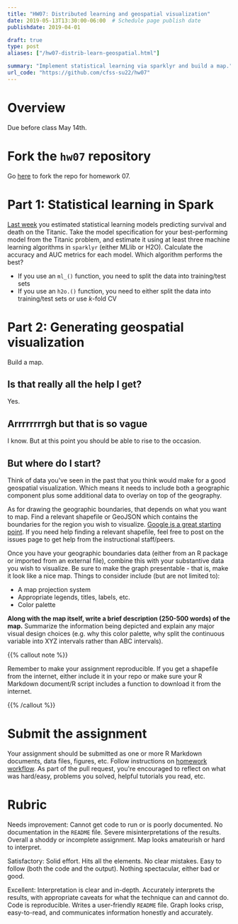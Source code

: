 ```yaml
---
title: "HW07: Distributed learning and geospatial visualization"
date: 2019-05-13T13:30:00-06:00  # Schedule page publish date
publishdate: 2019-04-01

draft: true
type: post
aliases: ["/hw07-distrib-learn-geospatial.html"]

summary: "Implement statistical learning via sparklyr and build a map."
url_code: "https://github.com/cfss-su22/hw07"
---
```




# Overview

Due before class May 14th.

# Fork the `hw07` repository

Go [here](https://github.com/cfss-su22/hw07) to fork the repo for homework 07.

# Part 1: Statistical learning in Spark

[Last week](/homework/statistical-learning/) you estimated statistical learning models predicting survival and death on the Titanic. Take the model specification for your best-performing model from the Titanic problem, and estimate it using at least three machine learning algorithms in `sparklyr` (either MLlib or H2O). Calculate the accuracy and AUC metrics for each model. Which algorithm performs the best?

* If you use an `ml_()` function, you need to split the data into training/test sets
* If you use an `h2o.()` function, you need to either split the data into training/test sets or use $k$-fold CV

# Part 2: Generating geospatial visualization

Build a map.

## Is that really all the help I get?

Yes.

## Arrrrrrrrgh but that is so vague

I know. But at this point you should be able to rise to the occasion.

## But where do I start?

Think of data you've seen in the past that you think would make for a good geospatial visualization. Which means it needs to include both a geographic component plus some additional data to overlay on top of the geography.

As for drawing the geographic boundaries, that depends on what you want to map. Find a relevant shapefile or GeoJSON which contains the boundaries for the region you wish to visualize. [Google is a great starting point](https://www.google.com/search?q=where+to+get+shapefiles). If you need help finding a relevant shapefile, feel free to post on the issues page to get help from the instructional staff/peers.

Once you have your geographic boundaries data (either from an R package or imported from an external file), combine this with your substantive data you wish to visualize. Be sure to make the graph presentable - that is, make it look like a nice map. Things to consider include (but are not limited to):

* A map projection system
* Appropriate legends, titles, labels, etc.
* Color palette

**Along with the map itself, write a brief description (250-500 words) of the map.** Summarize the information being depicted and explain any major visual design choices (e.g. why this color palette, why split the continuous variable into XYZ intervals rather than ABC intervals).

{{% callout note %}}

Remember to make your assignment reproducible. If you get a shapefile from the internet, either include it in your repo or make sure your R Markdown document/R script includes a function to download it from the internet.

{{% /callout %}}

# Submit the assignment

Your assignment should be submitted as one or more R Markdown documents, data files, figures, etc. Follow instructions on [homework workflow](/faq/homework-guidelines/#homework-workflow). As part of the pull request, you're encouraged to reflect on what was hard/easy, problems you solved, helpful tutorials you read, etc.

# Rubric

Needs improvement: Cannot get code to run or is poorly documented. No documentation in the `README` file. Severe misinterpretations of the results. Overall a shoddy or incomplete assignment. Map looks amateurish or hard to interpret.

Satisfactory: Solid effort. Hits all the elements. No clear mistakes. Easy to follow (both the code and the output). Nothing spectacular, either bad or good.

Excellent: Interpretation is clear and in-depth. Accurately interprets the results, with appropriate caveats for what the technique can and cannot do. Code is reproducible. Writes a user-friendly `README` file. Graph looks crisp, easy-to-read, and communicates information honestly and accurately.
